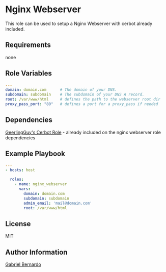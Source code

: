 Nginx Webserver
=========

This role can be used to setup a Nginx Webserver with cerbot already included.

Requirements
------------

none

Role Variables
--------------
```yaml
---
domain: domain.com      # The domain of your DNS.
subdomain: subdomain    # The subdomain of your DNS A record.
root: /var/www/html     # defines the path to the webserver root dir
proxy_pass_port: "80"   # defines a port for a proxy_pass if needed    
```
Dependencies
------------

[GeerlingGuy's Cerbot Role](https://github.com/geerlingguy/ansible-role-certbot) -  already included on the nginx webserver role dependencies

Example Playbook
----------------

```yaml
---
- hosts: host

  roles:
    - name: nginx_webserver
      vars:
        domain: domain.com
        subdomain: subdomain
        admin_email: 'mail@domain.com'
        root: /var/www/html
```
License
-------

MIT

Author Information
------------------

[Gabriel Bernardo](https://github.com/gabrielbernardomc)
